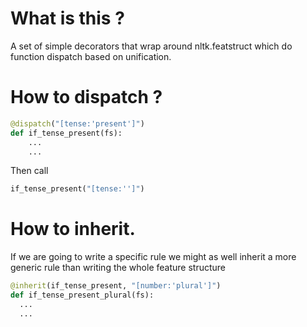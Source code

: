 # What is this ?

A set of simple decorators that wrap around nltk.featstruct which do function dispatch based on unification.
# How to dispatch ?
``` python
@dispatch("[tense:'present']")
def if_tense_present(fs):
    ...
    ...
```

Then call

``` python
if_tense_present("[tense:'']")
```

# How to inherit.
If we are going to write a specific rule we might as well inherit a more generic rule than writing the whole feature structure

``` python
@inherit(if_tense_present, "[number:'plural']")
def if_tense_present_plural(fs):
  ...
  ...
```
